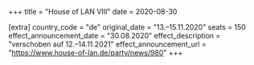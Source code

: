 +++
title = "House of LAN VIII"
date = 2020-08-30

[extra]
country_code = "de"
original_date = "13.–15.11.2020"
seats = 150
effect_announcement_date = "30.08.2020"
effect_description = "verschoben auf 12.–14.11.2021"
effect_announcement_url = "https://www.house-of-lan.de/party/news/980"
+++
